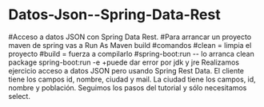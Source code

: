 # Datos-Json--Spring-Data-Rest
#Acceso a datos JSON con Spring Data Rest.
#Para arrancar un proyecto maven de spring vas a Run As Maven build
#comandos
#clean = limpia el proyecto
#build = fuerza a compilarlo
#spring-boot:run -- lo arranca
clean package spring-boot:run -e 
+puede dar error por jdk y jre
Realizamos ejercicio acceso a datos JSON pero usando Spring Rest Data.
El cliente tiene los campos id, nombre, ciudad y mail.
La ciudad tiene los campos, id, nombre y población.
Seguimos los pasos del tutorial y sólo necesitamos select.

